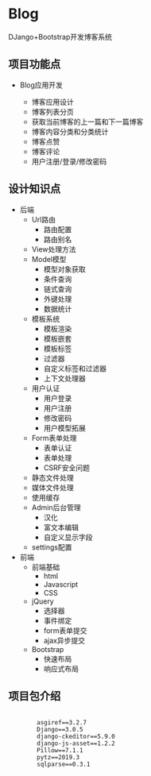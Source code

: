 # Blog
DJango+Bootstrap开发博客系统
</hr>
<h2>项目功能点</h2>
</hr>
<ul>
  <li>Blog应用开发</li>
  <ul>
    <li>博客应用设计</li>
    <li>博客列表分页</li>
    <li>获取当前博客的上一篇和下一篇博客</li>
    <li>博客内容分类和分类统计</li>
    <li>博客点赞</li>
    <li>博客评论</li>
    <li>用户注册/登录/修改密码</li>
  </ul>
</ul>
</hr>
<h2>设计知识点</h2>
<ul>
    <li>
        后端
        <ul>
            <li>
                Url路由
                <ul>
                    <li>路由配置</li>
                    <li>路由别名</li>
                </ul>
            </li>
            <li>View处理方法</li>
            <li>
                Model模型
                <ul>
                    <li>模型对象获取</li>
                    <li>条件查询</li>
                    <li>链式查询</li>
                    <li>外键处理</li>
                    <li>数据统计</li>
                </ul>
            </li>
            <li>
                模板系统
                <ul>
                    <li>模板渲染</li>
                    <li>模板嵌套</li>
                    <li>模板标签</li>
                    <li>过滤器</li>
                    <li>自定义标签和过滤器</li>
                    <li>上下文处理器</li>
                </ul>
            </li>
            <li>
                用户认证
                <ul>
                    <li>用户登录</li>
                    <li>用户注册</li>
                    <li>修改密码</li>
                    <li>用户模型拓展</li>
                </ul>
            </li>
            <li>
                Form表单处理
                <ul>
                    <li>表单认证</li>
                    <li>表单处理</li>
                    <li>CSRF安全问题</li>
                </ul>
            </li>
            <li>静态文件处理</li>
            <li>媒体文件处理</li>
            <li>使用缓存</li>
            <li>
                Admin后台管理
                <ul>
                    <li>汉化</li>
                    <li>富文本编辑</li>
                    <li>自定义显示字段</li>
                </ul>
            </li>
            <li>settings配置</li>
        </ul>
    </li>
    <li>
        前端
        <ul>
            <li>
                前端基础
                <ul>
                    <li>html</li>
                    <li>Javascript</li>
                    <li>CSS</li>
                </ul>
            </li>
            <li>
                jQuery
                <ul>
                    <li>选择器</li>
                    <li>事件绑定</li>
                    <li>form表单提交</li>
                    <li>ajax异步提交</li>
                </ul>
            </li>
            <li>
                Bootstrap
                <ul>
                    <li>快速布局</li>
                    <li>响应式布局</li>
                </ul>
            </li>
        </ul>
    </li>
</ul>
<h2>项目包介绍</h2>
</hr>
<pre>
    <code>
        asgiref==3.2.7
        Django==3.0.5
        django-ckeditor==5.9.0
        django-js-asset==1.2.2
        Pillow==7.1.1
        pytz==2019.3
        sqlparse==0.3.1
    </code>
</pre>

